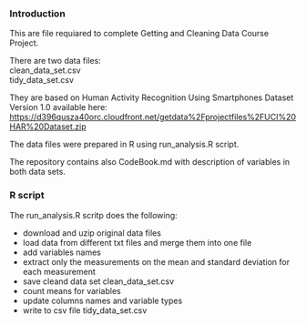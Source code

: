 ### Introduction

This are file requiared to complete Getting and Cleaning Data Course Project.

There are two data files:  
clean_data_set.csv  
tidy_data_set.csv  

They are based on Human Activity Recognition Using Smartphones Dataset Version 1.0 available here:  
https://d396qusza40orc.cloudfront.net/getdata%2Fprojectfiles%2FUCI%20HAR%20Dataset.zip

The data files were prepared in R using run_analysis.R script.  

The repository contains also CodeBook.md with description of variables in both data sets.  

### R script

The run_analysis.R scritp does the following:  

- download and uzip original data files  
- load data from different txt files and merge them into one file  
- add variables names  
- extract only the measurements on the mean and standard deviation for each measurement  
- save cleand data set clean_data_set.csv  
- count means for variables  
- update columns names and variable types  
- write to csv file tidy_data_set.csv  
